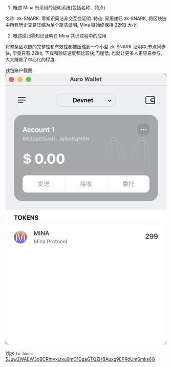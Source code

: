 1. 概述 Mina 所采用的证明系统(包括名称、特点)

名称: zk-SNARK.
零知识简洁非交互性证明.
特点: 采用递归 zk-SNARK, 将区块链中所有历史交易压缩为单个简洁证明, Mina 链始终保持 22KB 大小!

2. 概述递归零知识证明在 Mina 共识过程中的应用

将整条区块链的完整性和有效性都被压缩到一个小型 zk-SNARK 证明中;节点同步快, 毕竟只有 22kb, 下载和验证速度都比较快;门槛低, 也就让更多人更容易参与, 大大降低了中心化的程度.

钱包账户截图: ![](./wallet.jpg)

领水 `tx hash`:
[5Juw2WAEW3oBCRhtvxLtxu9mD1DgaGTQZHBAuxg9EPRdUm6mks6G](https://minascan.io/devnet/tx/5Juw2WAEW3oBCRhtvxLtxu9mD1DgaGTQZHBAuxg9EPRdUm6mks6G)
